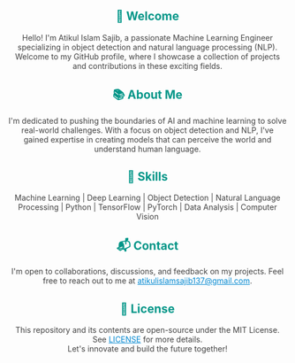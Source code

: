 <h2 align="center"><span style="color:#009688;">👋 Welcome</span></h2>

<p align="center">
  <span style="color:#424242;">Hello! I'm Atikul Islam Sajib, a passionate Machine Learning Engineer specializing in object detection and natural language processing (NLP). Welcome to my GitHub profile, where I showcase a collection of <span style="color:#FF5722;"></span> projects and contributions in these exciting fields.</span>
</p>

<h2 align="center"><span style="color:#009688;">📚 About Me</span></h2>

<p align="center">
  <span style="color:#424242;">I'm dedicated to pushing the boundaries of AI and machine learning to solve real-world challenges. With a focus on object detection and NLP, I've gained expertise in creating models that can perceive the world and understand human language.</span>
</p>

<h2 align="center"><span style="color:#009688;">🎯 Skills</span></h2>

<p align="center">
  <span style="color:#424242;">Machine Learning | Deep Learning | Object Detection | Natural Language Processing | Python | TensorFlow | PyTorch | Data Analysis | Computer Vision</span>
</p>

<h2 align="center"><span style="color:#009688;">📬 Contact</span></h2>

<p align="center">
  <span style="color:#424242;">I'm open to collaborations, discussions, and feedback on my projects. Feel free to reach out to me at <a href="mailto:atikulislamsajib137@gmail.com" style="color:#0288D1;">atikulislamsajib137@gmail.com</a>.</span>
</p>

<h2 align="center"><span style="color:#009688;">📝 License</span></h2>

<p align="center">
  <span style="color:#424242;">This repository and its contents are open-source under the MIT License. See <a href="LICENSE" style="color:#0288D1;">LICENSE</a> for more details.<br>
  Let's innovate and build the future together!</span>
</p>
